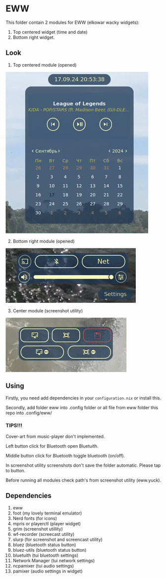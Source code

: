 # EWW

This folder contain 2 modules for EWW (elkowar wacky widgets):

1. Top centered widget (time and date)
2. Bottom right widget.


## Look

1. Top centered module (opened)

![](https://github.com/xenon-xe54/trash-can-settings/blob/main/eww/screenshots/top-center.png)

2. Bottom right module (opened)

![](https://github.com/xenon-xe54/trash-can-settings/blob/main/eww/screenshots/bottom-right.png)

3. Center module (screenshot utility)

![](https://github.com/xenon-xe54/trash-can-settings/blob/main/eww/screenshots/screen-utiity.png)

## Using 
Firstly, you need add dependencies in your  `configuration.nix` or install this.

Secondly, add folder eww into .config folder or all file from eww folder this repo into .config/eww/


### TIPS!!!

Cover-art from music-player don't implemented.

Left button click for Bluetooth open Bluetuith.

Middle button click for Bluetooth toggle bluetooth (on/off).

In screenshot utility screenshots don't save the folder automatic. Please tap to button.

Before running all modules check path's from screenshot utility (eww.yuck).


## Dependencies

1. eww
2. foot (my lovely terminal emulator)
3. Nerd fonts (for icons)
4. mpris or playerctl (player widget)
5. grim (screenshot utillity)
6. wf-recorder (screecast utility)
7. slurp (for screenshot and screencast utility)
8. bluez (bluetooth status button)
9. bluez-utils (bluetooth status button)
10. bluetuith (tui bluetooth settings)
11. Network Manager (tui network settings)
12. ncpamixer (tui audio settings)
13. pamixer (audio settings in widget)
